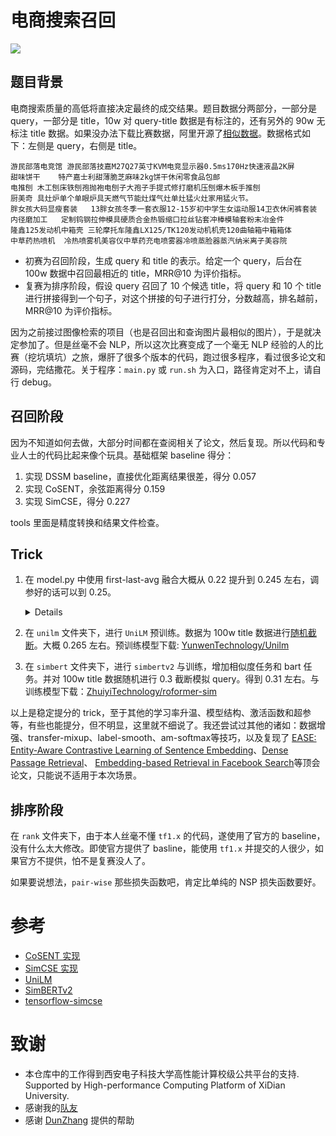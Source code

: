 # 电商搜索召回

![](docs/0.png)

## 题目背景

电商搜索质量的高低将直接决定最终的成交结果。题目数据分两部分，一部分是 query，一部分是 title，10w 对 query-title  数据是有标注的，还有另外的 90w 无标注 title 数据。如果没办法下载比赛数据，阿里开源了[相似数据](https://github.com/Alibaba-NLP/Multi-CPR/tree/main/data/ecom)。数据格式如下：左侧是 query，右侧是 title。

```
游民部落电竞馆	游民部落技嘉M27Q27英寸KVM电竞显示器0.5ms170Hz快速液晶2K屏
甜味饼干	特产嘉士利甜薄脆芝麻味2kg饼干休闲零食品包邮
电推刨	木工刨床铁刨孢抛袍电刨子大孢子手提式修打磨机压刨爆木板手推刨
厨美奇	具灶炉单个单眼炉具天燃气节能灶煤气灶单灶猛火灶家用猛火节。
胖女孩大码显瘦套装	13胖女孩冬季一套衣服12-15岁初中学生女运动服14卫衣休闲裤套装
内径磨加工	定制钨钢拉伸模具硬质合金热锻缩口拉丝钻套冲棒模轴套粉末冶金件
隆鑫125发动机中箱壳	三轮摩托车隆鑫LX125/TK120发动机机壳120曲轴箱中箱箱体
中草药热喷机	冷热喷雾机美容仪中草药充电喷雾器冷喷蒸脸器蒸汽纳米离子美容院
```

- 初赛为召回阶段，生成 query 和 title 的表示。给定一个 query，后台在 100w 数据中召回最相近的 title，MRR@10 为评价指标。
- 复赛为排序阶段，假设 query 召回了 10 个候选 title，将 query 和 10 个 title 进行拼接得到一个句子，对这个拼接的句子进行打分，分数越高，排名越前，MRR@10 为评价指标。

因为之前接过图像检索的项目（也是召回出和查询图片最相似的图片），于是就决定参加了。但是丝毫不会 NLP，所以这次比赛变成了一个毫无 NLP 经验的人的比赛（挖坑填坑）之旅，爆肝了很多个版本的代码，跑过很多程序，看过很多论文和源码，完结撒花。关于程序：`main.py` 或 `run.sh` 为入口，路径肯定对不上，请自行 debug。

## 召回阶段

因为不知道如何去做，大部分时间都在查阅相关了论文，然后复现。所以代码和专业人士的代码比起来像个玩具。基础框架 baseline 得分：

1. 实现 DSSM baseline，直接优化距离结果很差，得分 0.057
2. 实现 CoSENT，余弦距离得分 0.159
3. 实现 SimCSE，得分 0.227

tools 里面是精度转换和结果文件检查。

## Trick

1. 在 model.py 中使用 first-last-avg 融合大概从 0.22 提升到 0.245 左右，调参好的话可以到 0.25。
    <details><summary>Details</summary>

    ```py
    def forward(self, input_ids, attention_mask, token_type_ids):
        out = self.extractor(input_ids,
                             attention_mask=attention_mask,
                             token_type_ids=token_type_ids,
                             output_hidden_states=True)

        first = out.hidden_states[1].transpose(1, 2)
        last = out.hidden_states[-1].transpose(1, 2)
        first_avg = torch.avg_pool1d(
            first, kernel_size=last.shape[-1]).squeeze(-1)  # [batch, 768]
        last_avg = torch.avg_pool1d(last, kernel_size=last.shape[-1]).squeeze(
            -1)  # [batch, 768]
        avg = torch.cat((first_avg.unsqueeze(1), last_avg.unsqueeze(1)),
                        dim=1)  # [batch, 2, 768]
        out = torch.avg_pool1d(avg.transpose(1, 2), kernel_size=2).squeeze(-1)
        x = self.fc(out)
        x = F.normalize(x, p=2, dim=-1)
        return x
     ```

    </details>


2. 在 `unilm` 文件夹下，进行 `UniLM` 预训练。数据为 100w title 数据进行[随机截断](https://github.com/muyuuuu/E-commerce-Search-Recall/blob/main/unilm/utils_unilm.py#L268-L282)。大概 0.265 左右。预训练模型下载: [YunwenTechnology/Unilm](https://github.com/YunwenTechnology/Unilm)

3. 在 `simbert` 文件夹下，进行 `simbertv2` 与训练，增加相似度任务和 bart 任务。并对 100w title 数据随机进行 0.3 截断模拟 query。得到 0.31 左右。与训练模型下载：[ZhuiyiTechnology/roformer-sim](https://github.com/ZhuiyiTechnology/roformer-sim)

以上是稳定提分的 trick，至于其他的学习率升温、模型结构、激活函数和超参等，有些也能提分，但不明显，这里就不细说了。我还尝试过其他的诸如：数据增强、transfer-mixup、label-smooth、am-softmax等技巧，以及复现了 [EASE: Entity-Aware Contrastive Learning of Sentence Embedding](https://github.com/studio-ousia/ease)、[Dense Passage Retrieval](https://github.com/facebookresearch/DPR)、 [Embedding-based Retrieval in Facebook Search](https://arxiv.org/abs/2006.11632)等顶会论文，只能说不适用于本次场景。

## 排序阶段

在 `rank` 文件夹下，由于本人丝毫不懂 `tf1.x` 的代码，遂使用了官方的 baseline，没有什么太大修改。即使官方提供了 basline，能使用 `tf1.x` 并提交的人很少，如果官方不提供，怕不是复赛没人了。

如果要说想法，`pair-wise` 那些损失函数吧，肯定比单纯的 NSP 损失函数要好。

# 参考

- [CoSENT 实现](https://github.com/shawroad/CoSENT_Pytorch)
- [SimCSE 实现](https://github.com/zhengyanzhao1997/NLP-model/tree/main/model/model/Torch_model/SimCSE-Chinese)
- [UniLM](https://github.com/YunwenTechnology/Unilm)
- [SimBERTv2](https://github.com/ZhuiyiTechnology/roformer-sim)
- [tensorflow-simcse](https://github.com/jifei/simcse-tf2)

# 致谢

- 本仓库中的工作得到西安电子科技大学高性能计算校级公共平台的支持. Supported by High-performance Computing Platform of XiDian University.
- 感谢我的[队友](https://github.com/xzhws)
- 感谢 [DunZhang](https://github.com/DunZhang) 提供的帮助
